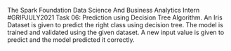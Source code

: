 The Spark Foundation
Data Science And Business Analytics Intern #GRIPJULY2021
Task 06: Prediction using Decision Tree Algorithm.
An Iris Dataset is given to predict the right class using decision tree.
The model is trained and validated using the given dataset.
A new input value is given to predict and the model predicted it correctly.
